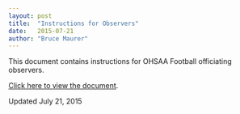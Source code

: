 ```yaml
---
layout: post
title:  "Instructions for Observers"
date:   2015-07-21
author: "Bruce Maurer"
---
```


This document contains instructions for OHSAA Football officiating observers.

[Click here to view the document](https://storage.googleapis.com/ohsaa-websites/observers/observer_instructions_2015.pdf).

Updated July 21, 2015
